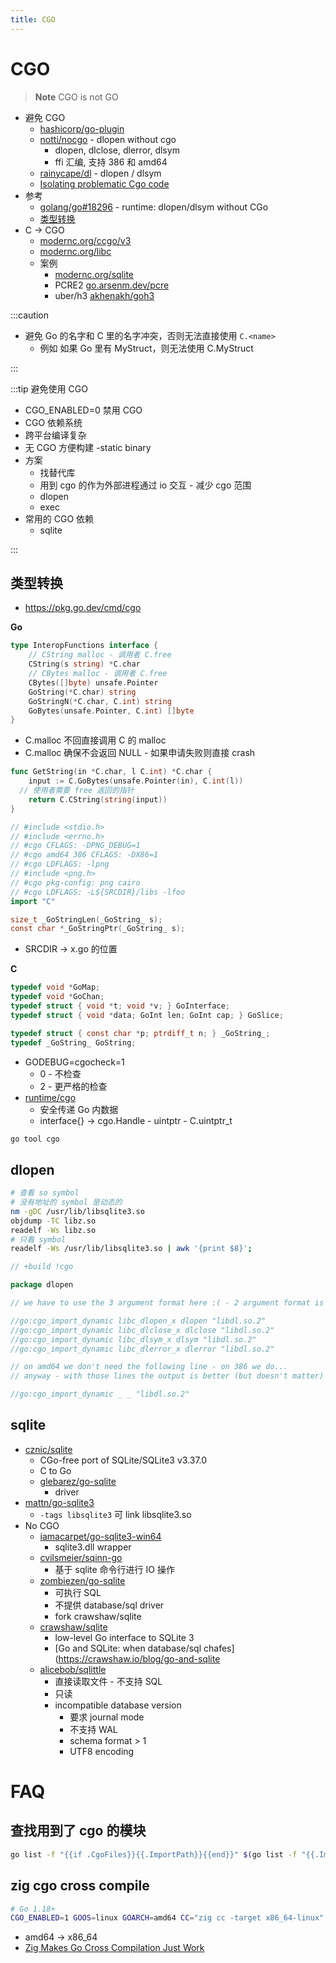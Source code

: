 ```yaml
---
title: CGO
---
```


# CGO

> **Note**
> CGO is not GO

- 避免 CGO
  - [hashicorp/go-plugin](https://github.com/hashicorp/go-plugin)
  - [notti/nocgo](https://github.com/notti/nocgo) - dlopen without cgo
    - dlopen, dlclose, dlerror, dlsym
    - ffi 汇编, 支持 386 和 amd64
  - [rainycape/dl](https://github.com/rainycape/dl) - dlopen / dlsym
  - [Isolating problematic Cgo code](https://jonwillia.ms/2022/03/09/isolating-problematic-cgo-code)
- 参考
  - [golang/go#18296](https://github.com/golang/go/issues/18296) - runtime: dlopen/dlsym without CGo
  - [类型转换](https://gist.github.com/zchee/b9c99695463d8902cd33)
- C -> CGO
  - [modernc.org/ccgo/v3](https://pkg.go.dev/modernc.org/ccgo/v3)
  - [modernc.org/libc](https://pkg.go.dev/modernc.org/libc)
  - 案例
    - [modernc.org/sqlite](https://pkg.go.dev/modernc.org/sqlite)
    - PCRE2 [go.arsenm.dev/pcre](https://pkg.go.dev/go.arsenm.dev/pcre)
    - uber/h3 [akhenakh/goh3](https://github.com/akhenakh/goh3)

:::caution

- 避免 Go 的名字和 C 里的名字冲突，否则无法直接使用 `C.<name>`
  - 例如 如果 Go 里有 MyStruct，则无法使用 C.MyStruct

:::

:::tip 避免使用 CGO

- CGO_ENABLED=0 禁用 CGO
- CGO 依赖系统
- 跨平台编译复杂
- 无 CGO 方便构建 -static binary
- 方案
  - 找替代库
  - 用到 cgo 的作为外部进程通过 io 交互 - 减少 cgo 范围
  - dlopen
  - exec
- 常用的 CGO 依赖
  - sqlite

:::

## 类型转换

- https://pkg.go.dev/cmd/cgo

**Go**

```go
type InteropFunctions interface {
	// CString malloc - 调用者 C.free
	CString(s string) *C.char
	// CBytes malloc - 调用者 C.free
	CBytes([]byte) unsafe.Pointer
	GoString(*C.char) string
	GoStringN(*C.char, C.int) string
	GoBytes(unsafe.Pointer, C.int) []byte
}
```

- C.malloc 不回直接调用 C 的 malloc
- C.malloc 确保不会返回 NULL - 如果申请失败则直接 crash

```go
func GetString(in *C.char, l C.int) *C.char {
	input := C.GoBytes(unsafe.Pointer(in), C.int(l))
  // 使用者需要 free 返回的指针
	return C.CString(string(input))
}
```

```go
// #include <stdio.h>
// #include <errno.h>
// #cgo CFLAGS: -DPNG_DEBUG=1
// #cgo amd64 386 CFLAGS: -DX86=1
// #cgo LDFLAGS: -lpng
// #include <png.h>
// #cgo pkg-config: png cairo
// #cgo LDFLAGS: -L${SRCDIR}/libs -lfoo
import "C"
```

```c title="C 注释中可用的特殊函数"
size_t _GoStringLen(_GoString_ s);
const char *_GoStringPtr(_GoString_ s);
```

- SRCDIR -> x.go 的位置

**C**

```c
typedef void *GoMap;
typedef void *GoChan;
typedef struct { void *t; void *v; } GoInterface;
typedef struct { void *data; GoInt len; GoInt cap; } GoSlice;

typedef struct { const char *p; ptrdiff_t n; } _GoString_;
typedef _GoString_ GoString;
```

- GODEBUG=cgocheck=1
  - 0 - 不检查
  - 2 - 更严格的检查
- [runtime/cgo](https://pkg.go.dev/runtime/cgo)
  - 安全传递 Go 内数据
  - interface{} -> cgo.Handle - uintptr - C.uintptr_t

```bash
go tool cgo
```

## dlopen

```bash
# 查看 so symbol
# 没有地址的 symbol 是动态的
nm -gDC /usr/lib/libsqlite3.so
objdump -TC libz.so
readelf -Ws libz.so
# 只看 symbol
readelf -Ws /usr/lib/libsqlite3.so | awk '{print $8}';
```

```go
// +build !cgo

package dlopen

// we have to use the 3 argument format here :( - 2 argument format is only allowed from inside cgo

//go:cgo_import_dynamic libc_dlopen_x dlopen "libdl.so.2"
//go:cgo_import_dynamic libc_dlclose_x dlclose "libdl.so.2"
//go:cgo_import_dynamic libc_dlsym_x dlsym "libdl.so.2"
//go:cgo_import_dynamic libc_dlerror_x dlerror "libdl.so.2"

// on amd64 we don't need the following line - on 386 we do...
// anyway - with those lines the output is better (but doesn't matter) - without it on amd64 we get multiple DT_NEEDED with "libc.so.6" etc

//go:cgo_import_dynamic _ _ "libdl.so.2"
```

## sqlite
- [cznic/sqlite](https://gitlab.com/cznic/sqlite)
  - CGo-free port of SQLite/SQLite3 v3.37.0
  - C to Go
  - [glebarez/go-sqlite](https://github.com/glebarez/go-sqlite)
    - driver
- [mattn/go-sqlite3](https://github.com/mattn/go-sqlite3)
  - `-tags libsqlite3` 可 link libsqlite3.so
- No CGO
  - [iamacarpet/go-sqlite3-win64](https://github.com/iamacarpet/go-sqlite3-win64)
    - sqlite3.dll wrapper
  - [cvilsmeier/sqinn-go](https://github.com/cvilsmeier/sqinn-go)
    - 基于 sqlite 命令行进行 IO 操作
  - [zombiezen/go-sqlite](https://github.com/zombiezen/go-sqlite)
    - 可执行 SQL
    - 不提供 database/sql driver
    - fork crawshaw/sqlite
  - [crawshaw/sqlite](https://github.com/crawshaw/sqlite)
    - low-level Go interface to SQLite 3
    - [Go and SQLite: when database/sql chafes](https://crawshaw.io/blog/go-and-sqlite
  - [alicebob/sqlittle](https://github.com/alicebob/sqlittle)
    - 直接读取文件 - 不支持 SQL
    - 只读
    - incompatible database version
      - 要求 journal mode
      - 不支持 WAL
      - schema format > 1
      - UTF8 encoding

# FAQ

## 查找用到了 cgo 的模块

```bash
go list -f "{{if .CgoFiles}}{{.ImportPath}}{{end}}" $(go list -f "{{.ImportPath}}{{range .Deps}} {{.}}{{end}}" ./... )
```

## zig cgo cross compile


```bash
# Go 1.18+
CGO_ENABLED=1 GOOS=linux GOARCH=amd64 CC="zig cc -target x86_64-linux" CXX="zig c++ -target x86_64-linux" go build --tags extended
```

- amd64 -> x86_64
- [Zig Makes Go Cross Compilation Just Work](https://dev.to/kristoff/zig-makes-go-cross-compilation-just-work-29ho)
